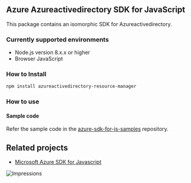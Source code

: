 ## Azure Azureactivedirectory SDK for JavaScript

This package contains an isomorphic SDK for Azureactivedirectory.

### Currently supported environments

- Node.js version 8.x.x or higher
- Browser JavaScript

### How to Install

```bash
npm install azureactivedirectory-resource-manager
```

### How to use

#### Sample code

Refer the sample code in the [azure-sdk-for-js-samples](https://github.com/Azure/azure-sdk-for-js-samples) repository.

## Related projects

- [Microsoft Azure SDK for Javascript](https://github.com/Azure/azure-sdk-for-js)


![Impressions](https://azure-sdk-impressions.azurewebsites.net/api/impressions/azure-sdk-for-js%2Fsdk%2Fcdn%2Farm-cdn%2FREADME.png)